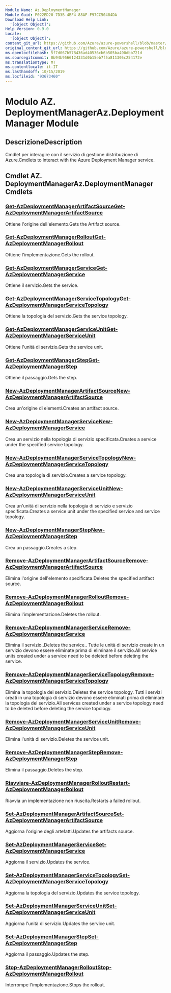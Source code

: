 ```yaml
---
Module Name: Az.DeploymentManager
Module Guid: F022ED20-7D3B-4BF4-88AF-F97CC50484DA
Download Help Link:
  '[object Object]': 
Help Version: 0.9.0
Locale:
  '[object Object]': 
content_git_url: https://github.com/Azure/azure-powershell/blob/master/src/DeploymentManager/DeploymentManager/help/Az.DeploymentManager.md
original_content_git_url: https://github.com/Azure/azure-powershell/blob/master/src/DeploymentManager/DeploymentManager/help/Az.DeploymentManager.md
ms.openlocfilehash: 5f7d067b578436ad40536cb6b505ba490dbb721d
ms.sourcegitcommit: 0b94b9566124331d0b15eb7f5a811305c254172e
ms.translationtype: MT
ms.contentlocale: it-IT
ms.lasthandoff: 10/15/2019
ms.locfileid: "93673460"
---
```

# <span data-ttu-id="74f6c-101">Modulo AZ. DeploymentManager</span><span class="sxs-lookup"><span data-stu-id="74f6c-101">Az.DeploymentManager Module</span></span>
## <span data-ttu-id="74f6c-102">Descrizione</span><span class="sxs-lookup"><span data-stu-id="74f6c-102">Description</span></span>
<span data-ttu-id="74f6c-103">Cmdlet per interagire con il servizio di gestione distribuzione di Azure.</span><span class="sxs-lookup"><span data-stu-id="74f6c-103">Cmdlets to interact with the Azure Deployment Manager service.</span></span>

## <span data-ttu-id="74f6c-104">Cmdlet AZ. DeploymentManager</span><span class="sxs-lookup"><span data-stu-id="74f6c-104">Az.DeploymentManager Cmdlets</span></span>
### [<span data-ttu-id="74f6c-105">Get-AzDeploymentManagerArtifactSource</span><span class="sxs-lookup"><span data-stu-id="74f6c-105">Get-AzDeploymentManagerArtifactSource</span></span>](Get-AzDeploymentManagerArtifactSource.md)
<span data-ttu-id="74f6c-106">Ottiene l'origine dell'elemento.</span><span class="sxs-lookup"><span data-stu-id="74f6c-106">Gets the Artifact source.</span></span>

### [<span data-ttu-id="74f6c-107">Get-AzDeploymentManagerRollout</span><span class="sxs-lookup"><span data-stu-id="74f6c-107">Get-AzDeploymentManagerRollout</span></span>](Get-AzDeploymentManagerRollout.md)
<span data-ttu-id="74f6c-108">Ottiene l'implementazione.</span><span class="sxs-lookup"><span data-stu-id="74f6c-108">Gets the rollout.</span></span>

### [<span data-ttu-id="74f6c-109">Get-AzDeploymentManagerService</span><span class="sxs-lookup"><span data-stu-id="74f6c-109">Get-AzDeploymentManagerService</span></span>](Get-AzDeploymentManagerService.md)
<span data-ttu-id="74f6c-110">Ottiene il servizio.</span><span class="sxs-lookup"><span data-stu-id="74f6c-110">Gets the service.</span></span>

### [<span data-ttu-id="74f6c-111">Get-AzDeploymentManagerServiceTopology</span><span class="sxs-lookup"><span data-stu-id="74f6c-111">Get-AzDeploymentManagerServiceTopology</span></span>](Get-AzDeploymentManagerServiceTopology.md)
<span data-ttu-id="74f6c-112">Ottiene la topologia del servizio.</span><span class="sxs-lookup"><span data-stu-id="74f6c-112">Gets the service topology.</span></span>

### [<span data-ttu-id="74f6c-113">Get-AzDeploymentManagerServiceUnit</span><span class="sxs-lookup"><span data-stu-id="74f6c-113">Get-AzDeploymentManagerServiceUnit</span></span>](Get-AzDeploymentManagerServiceUnit.md)
<span data-ttu-id="74f6c-114">Ottiene l'unità di servizio.</span><span class="sxs-lookup"><span data-stu-id="74f6c-114">Gets the service unit.</span></span>

### [<span data-ttu-id="74f6c-115">Get-AzDeploymentManagerStep</span><span class="sxs-lookup"><span data-stu-id="74f6c-115">Get-AzDeploymentManagerStep</span></span>](Get-AzDeploymentManagerStep.md)
<span data-ttu-id="74f6c-116">Ottiene il passaggio.</span><span class="sxs-lookup"><span data-stu-id="74f6c-116">Gets the step.</span></span>

### [<span data-ttu-id="74f6c-117">New-AzDeploymentManagerArtifactSource</span><span class="sxs-lookup"><span data-stu-id="74f6c-117">New-AzDeploymentManagerArtifactSource</span></span>](New-AzDeploymentManagerArtifactSource.md)
<span data-ttu-id="74f6c-118">Crea un'origine di elementi.</span><span class="sxs-lookup"><span data-stu-id="74f6c-118">Creates an artifact source.</span></span>

### [<span data-ttu-id="74f6c-119">New-AzDeploymentManagerService</span><span class="sxs-lookup"><span data-stu-id="74f6c-119">New-AzDeploymentManagerService</span></span>](New-AzDeploymentManagerService.md)
<span data-ttu-id="74f6c-120">Crea un servizio nella topologia di servizio specificata.</span><span class="sxs-lookup"><span data-stu-id="74f6c-120">Creates a service under the specified service topology.</span></span>

### [<span data-ttu-id="74f6c-121">New-AzDeploymentManagerServiceTopology</span><span class="sxs-lookup"><span data-stu-id="74f6c-121">New-AzDeploymentManagerServiceTopology</span></span>](New-AzDeploymentManagerServiceTopology.md)
<span data-ttu-id="74f6c-122">Crea una topologia di servizio.</span><span class="sxs-lookup"><span data-stu-id="74f6c-122">Creates a service topology.</span></span>

### [<span data-ttu-id="74f6c-123">New-AzDeploymentManagerServiceUnit</span><span class="sxs-lookup"><span data-stu-id="74f6c-123">New-AzDeploymentManagerServiceUnit</span></span>](New-AzDeploymentManagerServiceUnit.md)
<span data-ttu-id="74f6c-124">Crea un'unità di servizio nella topologia di servizio e servizio specificata.</span><span class="sxs-lookup"><span data-stu-id="74f6c-124">Creates a service unit under the specified service and service topology.</span></span>

### [<span data-ttu-id="74f6c-125">New-AzDeploymentManagerStep</span><span class="sxs-lookup"><span data-stu-id="74f6c-125">New-AzDeploymentManagerStep</span></span>](New-AzDeploymentManagerStep.md)
<span data-ttu-id="74f6c-126">Crea un passaggio.</span><span class="sxs-lookup"><span data-stu-id="74f6c-126">Creates a step.</span></span>

### [<span data-ttu-id="74f6c-127">Remove-AzDeploymentManagerArtifactSource</span><span class="sxs-lookup"><span data-stu-id="74f6c-127">Remove-AzDeploymentManagerArtifactSource</span></span>](Remove-AzDeploymentManagerArtifactSource.md)
<span data-ttu-id="74f6c-128">Elimina l'origine dell'elemento specificata.</span><span class="sxs-lookup"><span data-stu-id="74f6c-128">Deletes the specified artifact source.</span></span>

### [<span data-ttu-id="74f6c-129">Remove-AzDeploymentManagerRollout</span><span class="sxs-lookup"><span data-stu-id="74f6c-129">Remove-AzDeploymentManagerRollout</span></span>](Remove-AzDeploymentManagerRollout.md)
<span data-ttu-id="74f6c-130">Elimina l'implementazione.</span><span class="sxs-lookup"><span data-stu-id="74f6c-130">Deletes the rollout.</span></span>

### [<span data-ttu-id="74f6c-131">Remove-AzDeploymentManagerService</span><span class="sxs-lookup"><span data-stu-id="74f6c-131">Remove-AzDeploymentManagerService</span></span>](Remove-AzDeploymentManagerService.md)
<span data-ttu-id="74f6c-132">Elimina il servizio..</span><span class="sxs-lookup"><span data-stu-id="74f6c-132">Deletes the service..</span></span> <span data-ttu-id="74f6c-133">Tutte le unità di servizio create in un servizio devono essere eliminate prima di eliminare il servizio.</span><span class="sxs-lookup"><span data-stu-id="74f6c-133">All service units created under a service need to be deleted before deleting the service.</span></span>

### [<span data-ttu-id="74f6c-134">Remove-AzDeploymentManagerServiceTopology</span><span class="sxs-lookup"><span data-stu-id="74f6c-134">Remove-AzDeploymentManagerServiceTopology</span></span>](Remove-AzDeploymentManagerServiceTopology.md)
<span data-ttu-id="74f6c-135">Elimina la topologia del servizio.</span><span class="sxs-lookup"><span data-stu-id="74f6c-135">Deletes the service topology.</span></span> <span data-ttu-id="74f6c-136">Tutti i servizi creati in una topologia di servizio devono essere eliminati prima di eliminare la topologia del servizio.</span><span class="sxs-lookup"><span data-stu-id="74f6c-136">All services created under a service topology need to be deleted before deleting the service topology.</span></span>

### [<span data-ttu-id="74f6c-137">Remove-AzDeploymentManagerServiceUnit</span><span class="sxs-lookup"><span data-stu-id="74f6c-137">Remove-AzDeploymentManagerServiceUnit</span></span>](Remove-AzDeploymentManagerServiceUnit.md)
<span data-ttu-id="74f6c-138">Elimina l'unità di servizio.</span><span class="sxs-lookup"><span data-stu-id="74f6c-138">Deletes the service unit.</span></span>

### [<span data-ttu-id="74f6c-139">Remove-AzDeploymentManagerStep</span><span class="sxs-lookup"><span data-stu-id="74f6c-139">Remove-AzDeploymentManagerStep</span></span>](Remove-AzDeploymentManagerStep.md)
<span data-ttu-id="74f6c-140">Elimina il passaggio.</span><span class="sxs-lookup"><span data-stu-id="74f6c-140">Deletes the step.</span></span>

### [<span data-ttu-id="74f6c-141">Riavviare-AzDeploymentManagerRollout</span><span class="sxs-lookup"><span data-stu-id="74f6c-141">Restart-AzDeploymentManagerRollout</span></span>](Restart-AzDeploymentManagerRollout.md)
<span data-ttu-id="74f6c-142">Riavvia un implementazione non riuscita.</span><span class="sxs-lookup"><span data-stu-id="74f6c-142">Restarts a failed rollout.</span></span>

### [<span data-ttu-id="74f6c-143">Set-AzDeploymentManagerArtifactSource</span><span class="sxs-lookup"><span data-stu-id="74f6c-143">Set-AzDeploymentManagerArtifactSource</span></span>](Set-AzDeploymentManagerArtifactSource.md)
<span data-ttu-id="74f6c-144">Aggiorna l'origine degli artefatti.</span><span class="sxs-lookup"><span data-stu-id="74f6c-144">Updates the artifacts source.</span></span>

### [<span data-ttu-id="74f6c-145">Set-AzDeploymentManagerService</span><span class="sxs-lookup"><span data-stu-id="74f6c-145">Set-AzDeploymentManagerService</span></span>](Set-AzDeploymentManagerService.md)
<span data-ttu-id="74f6c-146">Aggiorna il servizio.</span><span class="sxs-lookup"><span data-stu-id="74f6c-146">Updates the service.</span></span>

### [<span data-ttu-id="74f6c-147">Set-AzDeploymentManagerServiceTopology</span><span class="sxs-lookup"><span data-stu-id="74f6c-147">Set-AzDeploymentManagerServiceTopology</span></span>](Set-AzDeploymentManagerServiceTopology.md)
<span data-ttu-id="74f6c-148">Aggiorna la topologia del servizio.</span><span class="sxs-lookup"><span data-stu-id="74f6c-148">Updates the service topology.</span></span>

### [<span data-ttu-id="74f6c-149">Set-AzDeploymentManagerServiceUnit</span><span class="sxs-lookup"><span data-stu-id="74f6c-149">Set-AzDeploymentManagerServiceUnit</span></span>](Set-AzDeploymentManagerServiceUnit.md)
<span data-ttu-id="74f6c-150">Aggiorna l'unità di servizio.</span><span class="sxs-lookup"><span data-stu-id="74f6c-150">Updates the service unit.</span></span>

### [<span data-ttu-id="74f6c-151">Set-AzDeploymentManagerStep</span><span class="sxs-lookup"><span data-stu-id="74f6c-151">Set-AzDeploymentManagerStep</span></span>](Set-AzDeploymentManagerStep.md)
<span data-ttu-id="74f6c-152">Aggiorna il passaggio.</span><span class="sxs-lookup"><span data-stu-id="74f6c-152">Updates the step.</span></span>

### [<span data-ttu-id="74f6c-153">Stop-AzDeploymentManagerRollout</span><span class="sxs-lookup"><span data-stu-id="74f6c-153">Stop-AzDeploymentManagerRollout</span></span>](Stop-AzDeploymentManagerRollout.md)
<span data-ttu-id="74f6c-154">Interrompe l'implementazione.</span><span class="sxs-lookup"><span data-stu-id="74f6c-154">Stops the rollout.</span></span>

